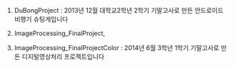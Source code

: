 1. DuBongProject :
  2013년 12월 대학교2학년 2학기 기말고사로 만든 안드로이드 비행기 슈팅게입니다 

2. ImageProcessing_FinalProject, 
3. ImageProcessing_FinalProjectColor :
  2014년 6월 3학년 1학기 기말고사로 만든 디지털영상처리 프로젝트입니다 
